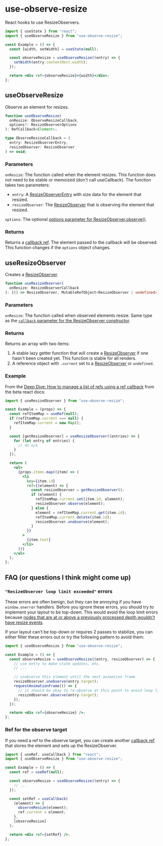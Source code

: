 # use-observe-resize

React hooks to use ResizeObservers.

```jsx
import { useState } from "react";
import { useObserveResize } from "use-observe-resize";

const Example = () => {
  const [width, setWidth] = useState(null);

  const observeResize = useObserveResize((entry) => {
    setWidth(entry.contentRect.width);
  });

  return <div ref={observeResize}>{width}</div>;
};
```

## useObserveResize

Observe an element for resizes.

```ts
function useObserveResize(
  onResize: ObserveResizeCallback,
  options?: ResizeObserverOptions
): RefCallback<Element>;

type ObserveResizeCallback = (
  entry: ResizeObserverEntry,
  resizeObserver: ResizeObserver
) => void;
```

### Parameters

`onResize`: The function called when the element resizes.
This function does not need to be stable or memoized (don't call useCallback).
The function takes two parameters:

- `entry`: A [ResizeObserverEntry] with size data for the element that resized.
- `resizeObserver`: The [ResizeObserver] that is observing the element that resized.

`options`: The optional [options parameter for ResizeObserver.observe()](https://developer.mozilla.org/en-US/docs/Web/API/ResizeObserver/ResizeObserver).

### Returns

Returns a [callback ref].
The element passed to the callback will be observed.
This function changes if the `options` object changes.

## useResizeObserver

Creates a [ResizeObserver].

```ts
function useResizeObserver(
  onResize: ResizeObserverCallback
): [() => ResizeObserver, MutableRefObject<ResizeObserver | undefined>];
```

### Parameters

`onResize`: The function called when observed elements resize.
Same type as the [`callback` parameter for the ResizeObserver constructor](https://developer.mozilla.org/en-US/docs/Web/API/ResizeObserver/ResizeObserver).

### Returns

Returns an array with two items:

1. A stable lazy getter function that will create a [ResizeObserver] if one hasn't been created yet. This function is stable for all renders.
1. A reference object with `.current` set to a [ResizeObserver] or `undefined`.

### Example

From the [Deep Dive: How to manage a list of refs using a ref callback](https://beta.reactjs.org/learn/manipulating-the-dom-with-refs) from the beta react docs:

```jsx
import { useResizeObserver } from "use-observe-resize";

const Example = (props) => {
  const refItemMap = useRef(null);
  if (refItemMap.current === null) {
    refItemMap.current = new Map();
  }

  const [getResizeObserver] = useResizeObserver((entries) => {
    for (let entry of entries) {
      // do w/e
    }
  });

  return (
    <ul>
      {props.items.map((item) => (
        <li
          key={item.id}
          ref={(element) => {
            const resizeObserver = getResizeObserver();
            if (element) {
              refItemMap.current.set(item.id, element);
              resizeObserver.observe(element);
            } else {
              element = refItemMap.current.get(item.id);
              refItemMap.current.delete(item.id);
              resizeObserver.unobserve(element);
            }
          }}
        >
          {item.text}
        </li>
      ))}
    </ul>
  );
};
```

## FAQ (or questions I think might come up)

### `"ResizeObserver loop limit exceeded"` errors

These errors are often benign, but they can be annoying if you have `window.onerror` handlers.
Before you ignore these errors, you should try to implement your layout to be top-down.
This would avoid the loop limit errors because [nodes that are at or above a previously processed depth wouldn't have resize events](https://github.com/WICG/resize-observer/issues/7).

If your layout can't be top-down or requires 2 passes to stabilize, you can either filter these errors out or try the following pattern to avoid them:

```jsx
import { useObserveResize } from "use-observe-resize";

const Example = () => {
  const observeResize = useObserveResize((entry, resizeObserver) => {
    // use entry to make state updates, etc.
    // ...

    // unobserve this element until the next animation frame
    resizeObserver.unobserve(entry.target);
    requestAnimationFrame(() => {
      // it should be okay to re-observe at this point to avoid loop limit errors
      resizeObserver.observe(entry.target);
    });
  });

  return <div ref={observeResize} />;
};
```

### Ref for the observe target

If you need a ref to the observe target, you can create another [callback ref] that
stores the element and sets up the ResizeObserver.

```jsx
import { useRef, useCallback } from "react";
import { useObserveResize } from "use-observe-resize";

const Example = () => {
  const ref = useRef(null);

  const observeResize = useObserveResize((entry) => {
    // ...
  });

  const setRef = useCallback(
    (element) => {
      observeResize(element);
      ref.current = element;
    },
    [observeResize]
  );

  return <div ref={setRef} />;
};
```

[callback ref]: https://reactjs.org/docs/refs-and-the-dom.html#callback-refs
[resizeobserverentry]: https://developer.mozilla.org/en-US/docs/Web/API/ResizeObserverEntry
[resizeobserver]: https://developer.mozilla.org/en-US/docs/Web/API/ResizeObserver
